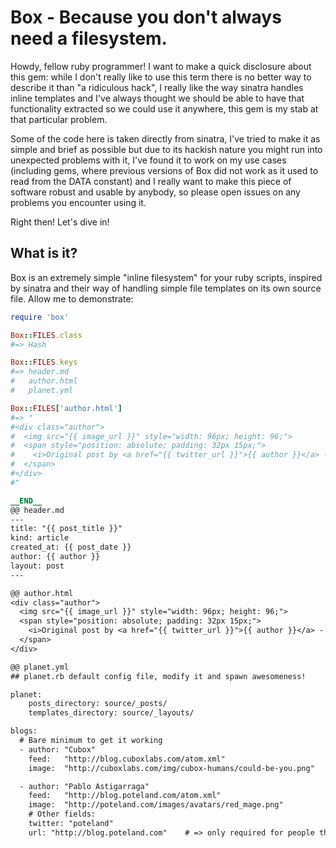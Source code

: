 # Box - Because you don't always need a filesystem.

Howdy, fellow ruby programmer! I want to make a quick disclosure about this gem: while I don't really like to use this term there is no better way to describe it than "a ridiculous hack", I really like the way sinatra handles inline templates and I've always thought we should be able to have that functionality extracted so we could use it anywhere, this gem is my stab at that particular problem.

Some of the code here is taken directly from sinatra, I've tried to make it as simple and brief as possible but due to its hackish nature you might run into unexpected problems with it, I've found it to work on my use cases (including gems, where previous versions of Box did not work as it used to read from the DATA constant) and I really want to make this piece of software robust and usable by anybody, so please open issues on any problems you encounter using it.

Right then! Let's dive in!


## What is it?

Box is an extremely simple "inline filesystem" for your ruby scripts, inspired by sinatra and their way of handling simple file templates on its own source file. Allow me to demonstrate:

```ruby
require 'box'

Box::FILES.class
#=> Hash

Box::FILES.keys
#=> header.md
#   author.html
#   planet.yml

Box::FILES['author.html']
#=> "
#<div class="author">
#  <img src="{{ image_url }}" style="width: 96px; height: 96;">
#  <span style="position: absolute; padding: 32px 15px;">
#    <i>Original post by <a href="{{ twitter_url }}">{{ author }}</a> - check out <a href="{{ blog_url }}">{{ blog_name }}</a></i>
#  </span>
#</div>
#"

__END__
@@ header.md
---
title: "{{ post_title }}"
kind: article
created_at: {{ post_date }}
author: {{ author }}
layout: post
---

@@ author.html
<div class="author">
  <img src="{{ image_url }}" style="width: 96px; height: 96;">
  <span style="position: absolute; padding: 32px 15px;">
    <i>Original post by <a href="{{ twitter_url }}">{{ author }}</a> - check out <a href="{{ blog_url }}">{{ blog_name }}</a></i>
  </span>
</div>

@@ planet.yml
## planet.rb default config file, modify it and spawn awesomeness!

planet:
    posts_directory: source/_posts/
    templates_directory: source/_layouts/

blogs:
  # Bare minimum to get it working
  - author: "Cubox"
    feed:   "http://blog.cuboxlabs.com/atom.xml"
    image:  "http://cuboxlabs.com/img/cubox-humans/could-be-you.png"

  - author: "Pablo Astigarraga"
    feed:   "http://blog.poteland.com/atom.xml"
    image:  "http://poteland.com/images/avatars/red_mage.png"
    # Other fields:
    twitter: "poteland"
    url: "http://blog.poteland.com"    # => only required for people that don\'t have a \'url\' field on their RSS/Atom field'

```
